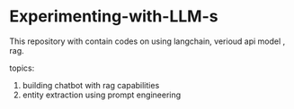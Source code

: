 # Experimenting-with-LLM-s

This repository with contain codes on using langchain, verioud api model , rag.

topics:
1. building chatbot with rag capabilities
2. entity extraction using prompt engineering
